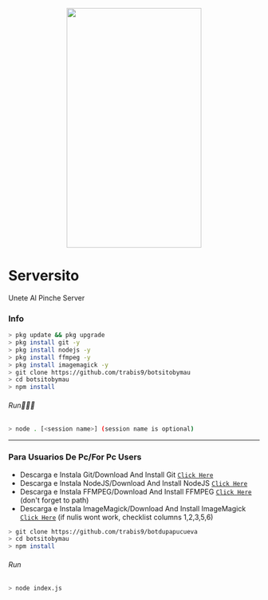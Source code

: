 <p align="center">
<img src="https://media4.giphy.com/media/IbekjrW43xz0XNtpe0/giphy.gif?cid=ecf05e47ga6kdb5istlfdrad9yuw3rz2bv6l29lha8glz35y&rid=giphy.gif&ct=g" width="270" height="480"/>
</p>

# Serversito
Unete Al Pinche Server

### Info
```bash
> pkg update && pkg upgrade
> pkg install git -y
> pkg install nodejs -y
> pkg install ffmpeg -y
> pkg install imagemagick -y
> git clone https://github.com/trabis9/botsitobymau
> cd botsitobymau
> npm install
```
###### Run🏃🏻‍♂️
```bash
> node . [<session name>] (session name is optional)
```

---------

### Para Usuarios De Pc/For Pc Users
* Descarga e Instala Git/Download And Install Git [`Click Here`](https://git-scm.com/downloads) <br>
* Descarga e Instala NodeJS/Download And Install NodeJS [`Click Here`](https://nodejs.org/en/download) <br>
* Descarga e Instala FFMPEG/Download And Install FFMPEG [`Click Here`](https://ffmpeg.org/download.html) (don't forget to path) 
* Descarga e Instala ImageMagick/Download And Install ImageMagick [`Click Here`](https://imagemagick.org/script/download.php) (if nulis wont work,  checklist columns 1,2,3,5,6) 
```bash
> git clone https://github.com/trabis9/botdupapucueva
> cd botsitobymau
> npm install
```
###### Run
```bash
> node index.js
```
